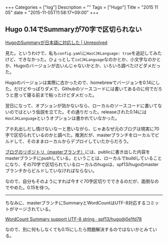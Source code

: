 +++
Categories = ["log"]
Description = ""
Tags = ["Hugo"]
Title = "2015 11 05"
date = "2015-11-05T11:58:17+09:00"
+++

## Hugo 0.14でSummaryが70字で区切られない
[HugoのSummaryが日本語に対応した | Unresolved](http://yet.unresolved.xyz/blog/2015/10/09/hugo-support-cjk-language/)

見た。というわけで、私も`config.yaml`に`HasCJKLanguage: true`を追記してみたけど、できなかった。ひょっとして`isCJKLanguage`なのかとか、小文字なのかとか、Hugoのバージョンが古いんじゃないかとか、いろいろ調べたけどダメだった。

Hugoのバージョンは実際に古かったので、homebrewでバージョンを0.14にした。だけどやっぱりダメで、Githubのソースコードには書いてあるのに何でだろうと思って寝る前まで粘ったけどダメだった。

翌日になって、オプションが効かないなら、ローカルのソースコードに書いてないのではという仮説を立てた。その通りだった。releaseされた0.14には`HasCJKLanguage`というオプションは書かれていなかった。

アホ丸出しだし情けないなーと思いながら、じゃあなぜ元のブログは現実に70字で区切られているのかと調べた。推測だが、masterブランチをローカルでビルドして、そのままローカルからデプロイしていたからだろう。

[ブログのリポジトリ（masterブランチ）](https://github.com/dim0627/dim0627.github.io/tree/master)には、publicに書き出した内容をmasterブランチにpushしている。ということは、ローカルでbuildしていることになり、その70字で区切られているローカルのhugoは、spf13/hugoのmasterブランチからビルドしていなければならない。

なので、自分もそのようにすれば今すぐ70字区切りでできるのだが、面倒なのでやめた。0.15を待つ。

----

ちなみに、masterブランチにSummaryとWordCountはUTF-8対応するコミットがマージされている。

[WordCount Summary support UTF-8 string · spf13/hugo@0e1fd78](https://github.com/spf13/hugo/commit/0e1fd78fb22e8a870ff3a922f36a9a4d0475c090)

なので、別に何もしなくても0.15にしたら問題解決するのではないかとみている。